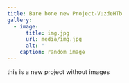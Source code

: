 ```yaml
---
title: Bare bone new Project-VuzdeHTb
gallery:
  - image:
      title: img.jpg
      url: media/img.jpg
      alt: ''
    caption: random image
---
```

this is a new project without images
